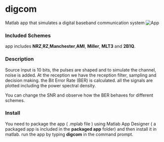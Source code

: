 # digcom
Matlab app that simulates a digital baseband communication system
![App](https://user-images.githubusercontent.com/61466717/78936272-8dcad580-7aae-11ea-8dba-599824244a80.PNG)


### Included Schemes
app includes **NRZ**,**RZ**,**Manchester**,**AMI**, **Miller**, **MLT3** and **2B1Q**.

### Description
Source input is 10 bits, the pulses are shaped and to simulate the channel, noise is added. 
At the reception we have the reception filter, sampling and decision making. 
the Bit Error Rate (BER) is calculated. all the signals are plotted including the power spectral density.

You can change the SNR and observe how the BER behaves for different schemes.  

### Install
You need to package the app ( .mplab file ) using Matlab App Designer ( a packaged app is included in the **packaged app** folder) and then install it in matlab.
run the app by typing **digcom** in the command prompt.
